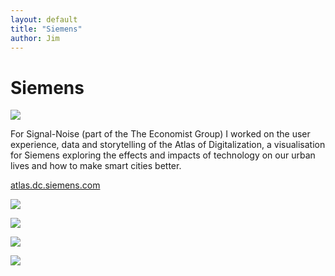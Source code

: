 ```yaml
---
layout: default
title: "Siemens"
author: Jim
---
```


# Siemens

![]({{site.url}}assets/images/siemens-1.png)

For Signal-Noise (part of the The Economist Group) I worked on the user experience, data and storytelling of the Atlas of Digitalization, a visualisation for Siemens exploring the effects and impacts of technology on our urban lives and how to make smart cities better.

[atlas.dc.siemens.com](atlas.dc.siemens.com)

![]({{site.url}}assets/images/siemens-2.jpg)

![]({{site.url}}assets/images/siemens-3.png)

![]({{site.url}}assets/images/siemens-4.png)

![]({{site.url}}assets/images/siemens-5.png)
